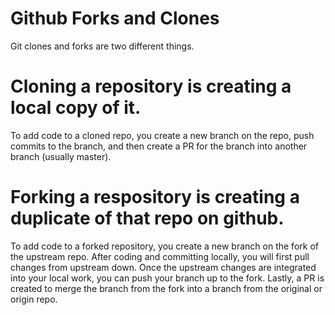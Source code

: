 # Github Forks and Clones

Git clones and forks are two different things.

# Cloning a repository is creating a local copy of it.

To add code to a cloned repo, you create a new branch on the repo, push commits to the branch, and then create a PR for the branch into another branch (usually master).

# Forking a respository is creating a duplicate of that repo on github.
To add code to a forked repository, you create a new branch on the fork of the upstream repo. After coding and committing locally, you will first pull changes from upstream down. Once the upstream changes are integrated into your local work, you can push your branch up to the fork. Lastly, a PR is created to merge the branch from the fork into a branch from the original or origin repo.